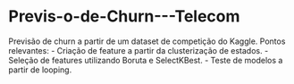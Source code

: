 # Previs-o-de-Churn---Telecom
Previsão de churn a partir de um dataset de competição do Kaggle.   Pontos relevantes:  - Criação de feature a partir da clusterização de estados. - Seleção de features utilizando Boruta e SelectKBest.  - Teste de modelos a partir de looping.
